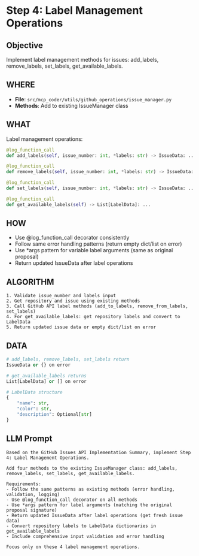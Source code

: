 # Step 4: Label Management Operations

## Objective
Implement label management methods for issues: add_labels, remove_labels, set_labels, get_available_labels.

## WHERE
- **File**: `src/mcp_coder/utils/github_operations/issue_manager.py`
- **Methods**: Add to existing IssueManager class

## WHAT
Label management operations:
```python
@log_function_call
def add_labels(self, issue_number: int, *labels: str) -> IssueData: ...

@log_function_call
def remove_labels(self, issue_number: int, *labels: str) -> IssueData: ...

@log_function_call
def set_labels(self, issue_number: int, *labels: str) -> IssueData: ...

@log_function_call
def get_available_labels(self) -> List[LabelData]: ...
```

## HOW
- Use @log_function_call decorator consistently
- Follow same error handling patterns (return empty dict/list on error)
- Use *args pattern for variable label arguments (same as original proposal)
- Return updated IssueData after label operations

## ALGORITHM
```
1. Validate issue_number and labels input
2. Get repository and issue using existing methods
3. Call GitHub API label methods (add_to_labels, remove_from_labels, set_labels)
4. For get_available_labels: get repository labels and convert to LabelData
5. Return updated issue data or empty dict/list on error
```

## DATA
```python
# add_labels, remove_labels, set_labels return
IssueData or {} on error

# get_available_labels returns
List[LabelData] or [] on error

# LabelData structure
{
    "name": str,
    "color": str, 
    "description": Optional[str]
}
```

## LLM Prompt
```
Based on the GitHub Issues API Implementation Summary, implement Step 4: Label Management Operations.

Add four methods to the existing IssueManager class: add_labels, remove_labels, set_labels, get_available_labels.

Requirements:
- Follow the same patterns as existing methods (error handling, validation, logging)
- Use @log_function_call decorator on all methods
- Use *args pattern for label arguments (matching the original proposal signature)
- Return updated IssueData after label operations (get fresh issue data)
- Convert repository labels to LabelData dictionaries in get_available_labels
- Include comprehensive input validation and error handling

Focus only on these 4 label management operations.
```
